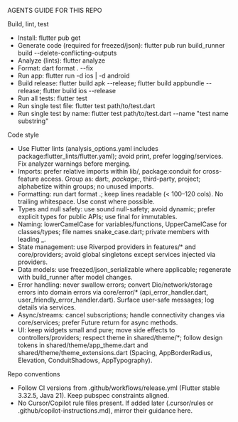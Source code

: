 AGENTS GUIDE FOR THIS REPO

Build, lint, test
- Install: flutter pub get
- Generate code (required for freezed/json): flutter pub run build_runner build --delete-conflicting-outputs
- Analyze (lints): flutter analyze
- Format: dart format . --fix
- Run app: flutter run -d ios | -d android
- Build release: flutter build apk --release; flutter build appbundle --release; flutter build ios --release
- Run all tests: flutter test
- Run single test file: flutter test path/to/test.dart
- Run single test by name: flutter test path/to/test.dart --name "test name substring"

Code style
- Use Flutter lints (analysis_options.yaml includes package:flutter_lints/flutter.yaml); avoid print, prefer logging/services. Fix analyzer warnings before merging.
- Imports: prefer relative imports within lib/, package:conduit for cross-feature access. Group as: dart:*, package:*, third-party, project; alphabetize within groups; no unused imports.
- Formatting: run dart format .; keep lines readable (< 100–120 cols). No trailing whitespace. Use const where possible.
- Types and null safety: use sound null-safety; avoid dynamic; prefer explicit types for public APIs; use final for immutables.
- Naming: lowerCamelCase for variables/functions, UpperCamelCase for classes/types; file names snake_case.dart; private members with leading _.
- State management: use Riverpod providers in features/* and core/providers; avoid global singletons except services injected via providers.
- Data models: use freezed/json_serializable where applicable; regenerate with build_runner after model changes.
- Error handling: never swallow errors; convert Dio/network/storage errors into domain errors via core/error/* (api_error_handler.dart, user_friendly_error_handler.dart). Surface user-safe messages; log details via services.
- Async/streams: cancel subscriptions; handle connectivity changes via core/services; prefer Future<void> return for async methods.
- UI: keep widgets small and pure; move side effects to controllers/providers; respect theme in shared/theme/*; follow design tokens in shared/theme/app_theme.dart and shared/theme/theme_extensions.dart (Spacing, AppBorderRadius, Elevation, ConduitShadows, AppTypography).

Repo conventions
- Follow CI versions from .github/workflows/release.yml (Flutter stable 3.32.5, Java 21). Keep pubspec constraints aligned.
- No Cursor/Copilot rule files present. If added later (.cursor/rules or .github/copilot-instructions.md), mirror their guidance here.
